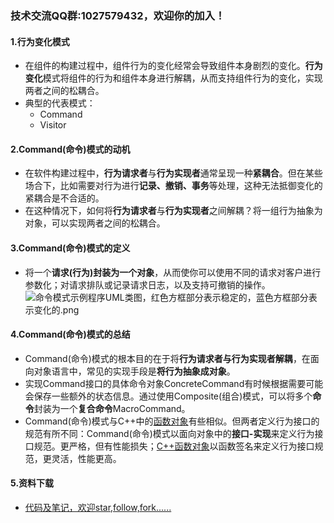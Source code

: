 ### 技术交流QQ群:1027579432，欢迎你的加入！
#### 1.行为变化模式
- 在组件的构建过程中，组件行为的变化经常会导致组件本身剧烈的变化。**行为变化**模式将组件的行为和组件本身进行解耦，从而支持组件行为的变化，实现两者之间的松耦合。
- 典型的代表模式：
    - Command
    - Visitor
#### 2.Command(命令)模式的动机
- 在软件构建过程中，**行为请求者**与**行为实现者**通常呈现一种**紧耦合**。但在某些场合下，比如需要对行为进行**记录、撤销、事务**等处理，这种无法抵御变化的紧耦合是不合适的。
- 在这种情况下，如何将**行为请求者**与**行为实现者**之间解耦？将一组行为抽象为对象，可以实现两者之间的松耦合。
#### 3.Command(命令)模式的定义
- 将一个**请求(行为)封装为一个对象**，从而使你可以使用不同的请求对客户进行参数化；对请求排队或记录请求日志，以及支持可撤销的操作。
![命令模式示例程序UML类图，红色方框部分表示稳定的，蓝色方框部分表示变化的.png](https://upload-images.jianshu.io/upload_images/13407176-c376d2616929d4ae.png?imageMogr2/auto-orient/strip%7CimageView2/2/w/1240)
#### 4.Command(命令)模式的总结
- Command(命令)模式的根本目的在于将**行为请求者与行为实现者解耦**，在面向对象语言中，常见的实现手段是**将行为抽象成对象**。
- 实现Command接口的具体命令对象ConcreteCommand有时候根据需要可能会保存一些额外的状态信息。通过使用Composite(组合)模式，可以将多个**命令**封装为一个**复合命令**MacroCommand。
- Command(命令)模式与C++中的[函数对象](https://www.cnblogs.com/lvpengms/archive/2011/02/21/1960078.html)有些相似。但两者定义行为接口的规范有所不同：Command(命令)模式以面向对象中的**接口-实现**来定义行为接口规范。更严格，但有性能损失；[C++函数对象](https://www.cnblogs.com/lvpengms/archive/2011/02/21/1960078.html)以函数签名来定义行为接口规范，更灵活，性能更高。
#### 5.资料下载
- [代码及笔记，欢迎star,follow,fork......](https://github.com/cdlwhm1217096231/cpp_ws/tree/master/C%2B%2B%E8%AE%BE%E8%AE%A1%E6%A8%A1%E5%BC%8F)